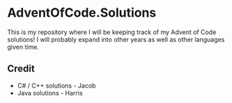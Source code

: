 # AdventOfCode.Solutions

This is my repository where I will be keeping track of my Advent of Code solutions! I will probably expand into other years as well as other languages given time.

## Credit 
* C# / C++ solutions - Jacob
* Java solutions - Harris
